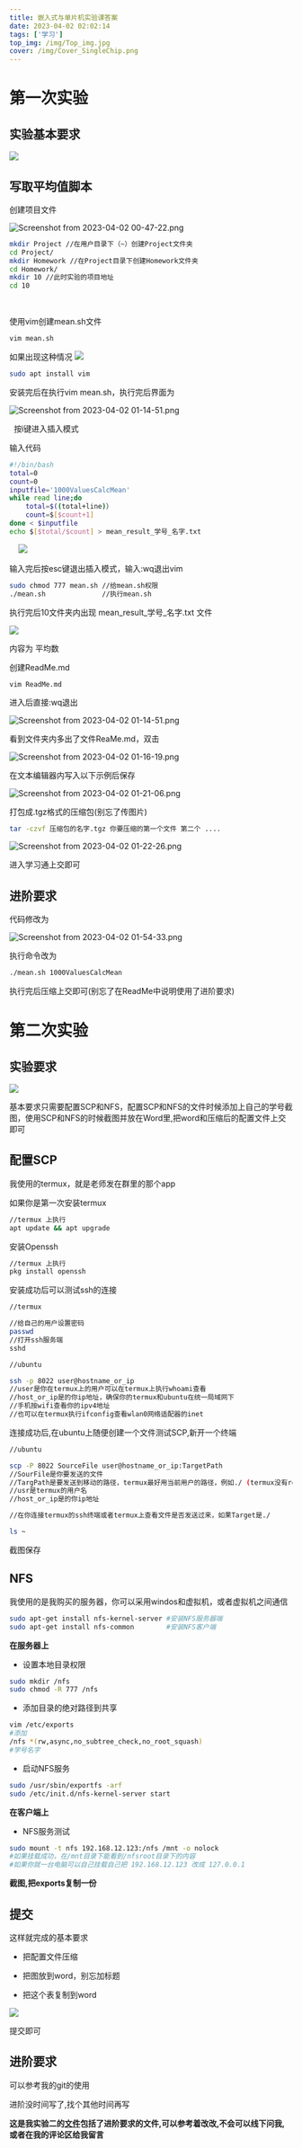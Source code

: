 ```yaml
---
title: 嵌入式与单片机实验课答案
date: 2023-04-02 02:02:14
tags: ['学习']
top_img: /img/Top_img.jpg
cover: /img/Cover_SingleChip.png
---
```


# 第一次实验

## 实验基本要求

  ![](SingleChip/2023-04-02-02-05-40-image.png)

<!--more-->

## 写取平均值脚本

  创建项目文件

  ![Screenshot from 2023-04-02 00-47-22.png](SingleChip/53dd30183091b0bb68dfbdb15031cc2dfa2e0306.png)

```bash
mkdir Project //在用户目录下（~）创建Project文件夹
cd Project/  
mkdir Homework //在Project目录下创建Homework文件夹
cd Homework/
mkdir 10 //此时实验的项目地址
cd 10
```

     

  使用vim创建mean.sh文件

```bash
vim mean.sh 
```

  如果出现这种情况
  ![](SingleChip/4c9eeaf452c81e4203aab3ab35f203b530e08202.png)

```bash
sudo apt install vim
```

  安装完后在执行vim mean.sh，执行完后界面为

  ![Screenshot from 2023-04-02 01-14-51.png](SingleChip/426941f16f054370a2e48c0b9334b919349fd85a.png)

    按i键进入插入模式

  输入代码

```bash
#!/bin/bash
total=0
count=0
inputfile='1000ValuesCalcMean'
while read line;do
    total=$((total+line)）
    count=$[$count+1]
done < $inputfile
echo $[$total/$count] > mean_result_学号_名字.txt
```

      ![](SingleChip/d5a14db6ef5b8ee6e4e4628c1290b38445a7835e.png)

  输入完后按esc键退出插入模式，输入:wq退出vim

```bash
sudo chmod 777 mean.sh //给mean.sh权限
./mean.sh              //执行mean.sh
```

  执行完后10文件夹内出现 mean_result_学号_名字.txt 文件

  ![](SingleChip/57037c8bea42c86053227fe549874b419653b56c.png)

  内容为 平均数

  创建ReadMe.md

```bash
vim ReadMe.md
```

  进入后直接:wq退出

  ![Screenshot from 2023-04-02 01-14-51.png](SingleChip/426941f16f054370a2e48c0b9334b919349fd85a.png)

  看到文件夹内多出了文件ReaMe.md，双击

  ![Screenshot from 2023-04-02 01-16-19.png](SingleChip/54c588817fcd205435a974f1d8077220d5485bf4.png)

  在文本编辑器内写入以下示例后保存

  ![Screenshot from 2023-04-02 01-21-06.png](SingleChip/62d506ea99c99e2d95a5c5d0b00410291b1a7de4.png)

  打包成.tgz格式的压缩包(别忘了传图片)

```bash
tar -czvf 压缩包的名字.tgz 你要压缩的第一个文件 第二个 ....
```

  ![Screenshot from 2023-04-02 01-22-26.png](SingleChip/ba71358b9ca3c9a533af1de889672b443827b2b5.png)

  进入学习通上交即可

## 进阶要求

  代码修改为

  ![Screenshot from 2023-04-02 01-54-33.png](SingleChip/08a01404c19e5459d57c8e384f5eaf22869a43eb.png)

  执行命令改为

```bash
./mean.sh 1000ValuesCalcMean
```

  执行完后压缩上交即可(别忘了在ReadMe中说明使用了进阶要求)

# 第二次实验

## 实验要求

  ![](SingleChip/2023-04-07-15-48-18-Screenshot%20from%202023-04-07%2015-47-51.png)

  基本要求只需要配置SCP和NFS，配置SCP和NFS的文件时候添加上自己的学号截图，使用SCP和NFS的时候截图并放在Word里,把word和压缩后的配置文件上交即可

## 配置SCP

  我使用的termux，就是老师发在群里的那个app

  如果你是第一次安装termux

```bash
//termux 上执行
apt update && apt upgrade 
```

  安装Openssh

```bash
//termux 上执行
pkg install openssh
```

  安装成功后可以测试ssh的连接

```bash
//termux

//给自己的用户设置密码
passwd
//打开ssh服务端
sshd

//ubuntu

ssh -p 8022 user@hostname_or_ip
//user是你在termux上的用户可以在termux上执行whoami查看
//host_or_ip是的你ip地址，确保你的termux和ubuntu在统一局域网下
//手机按wifi查看你的ipv4地址
//也可以在termux执行ifconfig查看wlan0网络适配器的inet
```

  连接成功后,在ubuntu上随便创建一个文件测试SCP,新开一个终端

```bash
//ubuntu

scp -P 8022 SourceFile user@hostname_or_ip:TargetPath
//SourFile是你要发送的文件
//TargPath是要发送到移动的路径，termux最好用当前用户的路径，例如./ (termux没有root用户权限)
//usr是termux的用户名
//host_or_ip是的你ip地址

//在你连接termux的ssh终端或者termux上查看文件是否发送过来，如果Target是./

ls ~
```

  截图保存

## NFS

我使用的是我购买的服务器，你可以采用windos和虚拟机，或者虚拟机之间通信

```bash
sudo apt-get install nfs-kernel-server #安装NFS服务器端
sudo apt-get install nfs-common        #安装NFS客户端
```

**在服务器上**

* 设置本地目录权限

```bash
sudo mkdir /nfs
sudo chmod -R 777 /nfs
```

* 添加目录的绝对路径到共享

```bash
vim /etc/exports
#添加
/nfs *(rw,async,no_subtree_check,no_root_squash)
#学号名字
```

* 启动NFS服务

```bash
sudo /usr/sbin/exportfs -arf 
sudo /etc/init.d/nfs-kernel-server start
```

**在客户端上**

* NFS服务测试

```bash
sudo mount -t nfs 192.168.12.123:/nfs /mnt -o nolock
#如果挂载成功，在/mnt目录下能看到/nfsroot目录下的内容
#如果你就一台电脑可以自己挂载自己把 192.168.12.123 改成 127.0.0.1
```

**截图,把exports复制一份**

## 提交

这样就完成的基本要求

* 把配置文件压缩

* 把图放到word，别忘加标题

* 把这个表复制到word

![](SingleChip/2023-04-07-17-11-07-Screenshot%20from%202023-04-07%2017-10-50.png)

提交即可

## 进阶要求

可以参考我的git的使用

进阶没时间写了,找个其他时间再写

**这是我实验二的[文件](https://gitee.com/Exiaozhang/home-work_1/tree/master/19)包括了进阶要求的文件,可以参考着改改,不会可以线下问我,或者在我的评论区给我留言**
